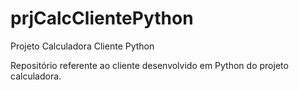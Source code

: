 # prjCalcClientePython
Projeto Calculadora Cliente Python

Repositório referente ao cliente desenvolvido em Python do projeto calculadora.
